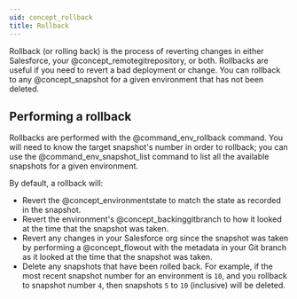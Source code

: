 ```yaml
---
uid: concept_rollback
title: Rollback
---
```


Rollback (or rolling back) is the process of reverting changes in either Salesforce, your @concept_remotegitrepository, or both. Rollbacks are useful if you need to revert a bad deployment or change. You can rollback to any @concept_snapshot for a given environment that has not been deleted.

## Performing a rollback

Rollbacks are performed with the @command_env_rollback command. You will need to know the target snapshot's number in order to rollback; you can use the @command_env_snapshot_list command to list all the available snapshots for a given environment.

By default, a rollback will:

- Revert the @concept_environmentstate to match the state as recorded in the snapshot.
- Revert the environment's @concept_backinggitbranch to how it looked at the time that the snapshot was taken.
- Revert any changes in your Salesforce org since the snapshot was taken by performing a @concept_flowout with the metadata in your Git branch as it looked at the time that the snapshot was taken.
- Delete any snapshots that have been rolled back. For example, if the most recent snapshot number for an environment is `10`, and you rollback to snapshot number `4`, then snapshots `5` to `10` (inclusive) will be deleted.
